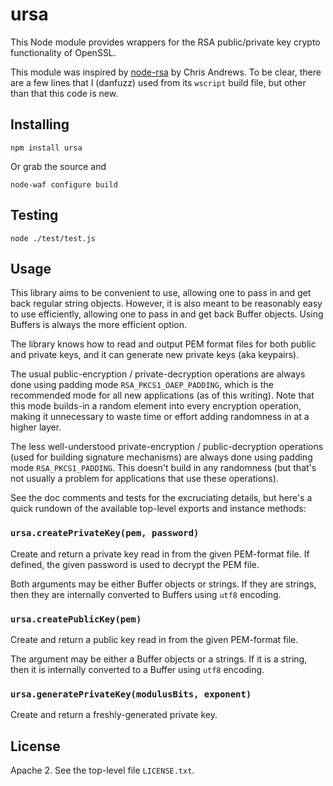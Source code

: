 ursa
====

This Node module provides wrappers for the RSA public/private key
crypto functionality of OpenSSL.

This module was inspired by
[node-rsa](https://github.com/chrisa/node-rsa) by Chris Andrews.  To
be clear, there are a few lines that I (danfuzz) used from its
`wscript` build file, but other than that this code is new.

Installing
----------

```shell
npm install ursa
```

Or grab the source and

```shell
node-waf configure build
```

Testing
-------

```shell
node ./test/test.js
```

Usage
-----

This library aims to be convenient to use, allowing one to pass in and
get back regular string objects. However, it is also meant to be reasonably
easy to use efficiently, allowing one to pass in and get back Buffer
objects. Using Buffers is always the more efficient option.

The library knows how to read and output PEM format files for both
public and private keys, and it can generate new private keys (aka
keypairs).

The usual public-encryption / private-decryption operations are always
done using padding mode `RSA_PKCS1_OAEP_PADDING`, which is the recommended
mode for all new applications (as of this writing). Note that this mode
builds-in a random element into every encryption operation, making it
unnecessary to waste time or effort adding randomness in at a higher layer.

The less well-understood private-encryption / public-decryption operations
(used for building signature mechanisms) are always done using padding
mode `RSA_PKCS1_PADDING`. This doesn't build in any randomness (but that's
not usually a problem for applications that use these operations).

See the doc comments and tests for the excruciating details, but here's
a quick rundown of the available top-level exports and instance methods:

### `ursa.createPrivateKey(pem, password)`

Create and return a private key read in from the given PEM-format file.
If defined, the given password is used to decrypt the PEM file.

Both arguments may be either Buffer objects or strings. If they are
strings, then they are internally converted to Buffers using `utf8`
encoding.

### `ursa.createPublicKey(pem)`

Create and return a public key read in from the given PEM-format file.

The argument may be either a Buffer objects or a strings. If it is
a string, then it is internally converted to a Buffer using `utf8`
encoding.

### `ursa.generatePrivateKey(modulusBits, exponent)`

Create and return a freshly-generated private key.


License
-------

Apache 2. See the top-level file `LICENSE.txt`.
